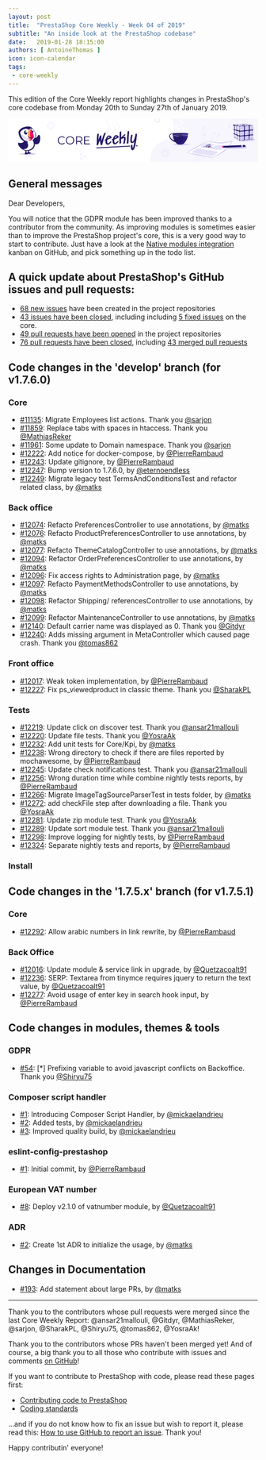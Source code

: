 ```yaml
---
layout: post
title:  "PrestaShop Core Weekly - Week 04 of 2019"
subtitle: "An inside look at the PrestaShop codebase"
date:   2019-01-28 18:15:00
authors: [ AntoineThomas ]
icon: icon-calendar
tags:
 - core-weekly
---
```


This edition of the Core Weekly report highlights changes in PrestaShop's core codebase from Monday 20th to Sunday 27th of January 2019.

![Core Weekly banner](/assets/images/2018/12/banner-core-weekly.jpg)


## General messages

Dear Developers,

You will notice that the GDPR module has been improved thanks to a contributor from the community. As improving modules is sometimes easier than to improve the PrestaShop project's core, this is a very good way to start to contribute. Just have a look at the [Native modules integration](https://github.com/PrestaShop/PrestaShop/projects/5) kanban on GitHub, and pick something up in the todo list.


## A quick update about PrestaShop's GitHub issues and pull requests:

- [68 new issues](https://github.com/search?q=org%3APrestaShop+is%3Apublic++-repo%3Aprestashop%2Fprestashop.github.io++is%3Aissue+created%3A2019-01-21..2019-01-27) have been created in the project repositories
- [43 issues have been closed](https://github.com/search?q=org%3APrestaShop+is%3Apublic++-repo%3Aprestashop%2Fprestashop.github.io++is%3Aissue+closed%3A2019-01-21..2019-01-27), including including [5 fixed issues](https://github.com/search?q=org%3APrestaShop+is%3Apublic++-repo%3Aprestashop%2Fprestashop.github.io++is%3Aissue+label%3Afixed+closed%3A2019-01-21..2019-01-27) on the core.
- [49 pull requests have been opened](https://github.com/search?q=org%3APrestaShop+is%3Apublic++-repo%3Aprestashop%2Fprestashop.github.io++is%3Apr+created%3A2019-01-21..2019-01-27) in the project repositories
- [76 pull requests have been closed](https://github.com/search?q=org%3APrestaShop+is%3Apublic++-repo%3Aprestashop%2Fprestashop.github.io++is%3Apr+closed%3A2019-01-21..2019-01-27), including [43 merged pull requests](https://github.com/search?q=org%3APrestaShop+is%3Apublic++-repo%3Aprestashop%2Fprestashop.github.io++is%3Apr+merged%3A2019-01-21..2019-01-27)

## Code changes in the 'develop' branch (for v1.7.6.0)

### Core

* [#11135](https://github.com/PrestaShop/PrestaShop/pull/11135): Migrate Employees list actions. Thank you [@sarjon](https://github.com/sarjon)
* [#11859](https://github.com/PrestaShop/PrestaShop/pull/11859): Replace tabs with spaces in htaccess. Thank you [@MathiasReker](https://github.com/MathiasReker)
* [#11961](https://github.com/PrestaShop/PrestaShop/pull/11961): Some update to Domain namespace. Thank you [@sarjon](https://github.com/sarjon)
* [#12222](https://github.com/PrestaShop/PrestaShop/pull/12222): Add notice for docker-compose, by [@PierreRambaud](https://github.com/PierreRambaud)
* [#12243](https://github.com/PrestaShop/PrestaShop/pull/12243): Update gitignore, by [@PierreRambaud](https://github.com/PierreRambaud)
* [#12247](https://github.com/PrestaShop/PrestaShop/pull/12247): Bump version to 1.7.6.0, by [@eternoendless](https://github.com/eternoendless)
* [#12249](https://github.com/PrestaShop/PrestaShop/pull/12249): Migrate legacy test TermsAndConditionsTest and refactor related class, by [@matks](https://github.com/matks)


### Back office

* [#12074](https://github.com/PrestaShop/PrestaShop/pull/12074): Refacto PreferencesController to use annotations, by [@matks](https://github.com/matks)
* [#12076](https://github.com/PrestaShop/PrestaShop/pull/12076): Refacto ProductPreferencesController to use annotations, by [@matks](https://github.com/matks)
* [#12077](https://github.com/PrestaShop/PrestaShop/pull/12077): Refacto ThemeCatalogController to use annotations, by [@matks](https://github.com/matks)
* [#12094](https://github.com/PrestaShop/PrestaShop/pull/12094): Refactor OrderPreferencesController to use annotations, by [@matks](https://github.com/matks)
* [#12096](https://github.com/PrestaShop/PrestaShop/pull/12096): Fix access rights to Administration page, by [@matks](https://github.com/matks)
* [#12097](https://github.com/PrestaShop/PrestaShop/pull/12097): Refacto PaymentMethodsController to use annotations, by [@matks](https://github.com/matks)
* [#12098](https://github.com/PrestaShop/PrestaShop/pull/12098): Refactor Shipping/ referencesController to use annotations, by [@matks](https://github.com/matks)
* [#12099](https://github.com/PrestaShop/PrestaShop/pull/12099): Refactor MaintenanceController to use annotations, by [@matks](https://github.com/matks)
* [#12140](https://github.com/PrestaShop/PrestaShop/pull/12140): Default carrier name was displayed as 0. Thank you [@Gitdyr](https://github.com/Gitdyr)
* [#12240](https://github.com/PrestaShop/PrestaShop/pull/12240): Adds missing argument in MetaController which caused page crash. Thank you [@tomas862](https://github.com/tomas862)


### Front office

* [#12017](https://github.com/PrestaShop/PrestaShop/pull/12017): Weak token implementation, by [@PierreRambaud](https://github.com/PierreRambaud)
* [#12227](https://github.com/PrestaShop/PrestaShop/pull/12227): Fix ps_viewedproduct in classic theme. Thank you [@SharakPL](https://github.com/SharakPL)


### Tests

* [#12219](https://github.com/PrestaShop/PrestaShop/pull/12219): Update click on discover test. Thank you [@ansar21mallouli](https://github.com/ansar21mallouli)
* [#12220](https://github.com/PrestaShop/PrestaShop/pull/12220): Update file tests. Thank you [@YosraAk](https://github.com/YosraAk)
* [#12232](https://github.com/PrestaShop/PrestaShop/pull/12232): Add unit tests for Core/Kpi, by [@matks](https://github.com/matks)
* [#12238](https://github.com/PrestaShop/PrestaShop/pull/12238): Wrong directory to check if there are files reported by mochawesome, by [@PierreRambaud](https://github.com/PierreRambaud)
* [#12245](https://github.com/PrestaShop/PrestaShop/pull/12245): Update check notifications test. Thank you [@ansar21mallouli](https://github.com/ansar21mallouli)
* [#12256](https://github.com/PrestaShop/PrestaShop/pull/12256): Wrong duration time while combine nightly tests reports, by [@PierreRambaud](https://github.com/PierreRambaud)
* [#12266](https://github.com/PrestaShop/PrestaShop/pull/12266): Migrate ImageTagSourceParserTest in tests folder, by [@matks](https://github.com/matks)
* [#12272](https://github.com/PrestaShop/PrestaShop/pull/12272): add checkFile step after downloading a file. Thank you [@YosraAk](https://github.com/YosraAk)
* [#12281](https://github.com/PrestaShop/PrestaShop/pull/12281): Update zip module test. Thank you [@YosraAk](https://github.com/YosraAk)
* [#12289](https://github.com/PrestaShop/PrestaShop/pull/12289): Update sort module test. Thank you [@ansar21mallouli](https://github.com/ansar21mallouli)
* [#12298](https://github.com/PrestaShop/PrestaShop/pull/12298): Improve logging for nightly tests, by [@PierreRambaud](https://github.com/PierreRambaud)
* [#12324](https://github.com/PrestaShop/PrestaShop/pull/12324): Separate nightly tests and reports, by [@PierreRambaud](https://github.com/PierreRambaud)


### Install



## Code changes in the '1.7.5.x' branch (for v1.7.5.1)

### Core

* [#12292](https://github.com/PrestaShop/PrestaShop/pull/12292): Allow arabic numbers in link rewrite, by [@PierreRambaud](https://github.com/PierreRambaud)


### Back Office

* [#12016](https://github.com/PrestaShop/PrestaShop/pull/12016): Update module & service link in upgrade, by [@Quetzacoalt91](https://github.com/Quetzacoalt91)
* [#12236](https://github.com/PrestaShop/PrestaShop/pull/12236): SERP: Textarea from tinymce requires jquery to return the text value, by [@Quetzacoalt91](https://github.com/Quetzacoalt91)
* [#12277](https://github.com/PrestaShop/PrestaShop/pull/12277): Avoid usage of enter key in search hook input, by [@PierreRambaud](https://github.com/PierreRambaud)


## Code changes in modules, themes & tools


###  GDPR

* [#54](https://github.com/PrestaShop/psgdpr/pull/54): [*] Prefixing variable to avoid javascript conflicts on Backoffice. Thank you [@Shiryu75](https://github.com/Shiryu75)


### Composer script handler

* [#1](https://github.com/PrestaShop/composer-script-handler/pull/1): Introducing Composer Script Handler, by [@mickaelandrieu](https://github.com/mickaelandrieu)
* [#2](https://github.com/PrestaShop/composer-script-handler/pull/2): Added tests, by [@mickaelandrieu](https://github.com/mickaelandrieu)
* [#3](https://github.com/PrestaShop/composer-script-handler/pull/3): Improved quality build, by [@mickaelandrieu](https://github.com/mickaelandrieu)


### eslint-config-prestashop

* [#1](https://github.com/PrestaShop/eslint-config/pull/1): Initial commit, by [@PierreRambaud](https://github.com/PierreRambaud)



### European VAT number

* [#8](https://github.com/PrestaShop/vatnumber/pull/8): Deploy v2.1.0 of vatnumber module, by [@Quetzacoalt91](https://github.com/Quetzacoalt91)


### ADR

* [#2](https://github.com/PrestaShop/ADR/pull/2): Create 1st ADR to initialize the usage, by [@matks](https://github.com/matks)


## Changes in Documentation

* [#193](https://github.com/PrestaShop/docs/pull/193): Add statement about large PRs, by [@matks](https://github.com/matks)


<hr />

Thank you to the contributors whose pull requests were merged since the last Core Weekly Report: @ansar21mallouli, @Gitdyr, @MathiasReker, @sarjon, @SharakPL, @Shiryu75, @tomas862, @YosraAk!

Thank you to the contributors whose PRs haven't been merged yet! And of course, a big thank you to all those who contribute with issues and comments [on GitHub](https://github.com/PrestaShop/PrestaShop)!

If you want to contribute to PrestaShop with code, please read these pages first:

 * [Contributing code to PrestaShop](https://devdocs.prestashop.com/1.7/contribute/contribution-guidelines/)
 * [Coding standards](https://devdocs.prestashop.com/1.7/development/coding-standards/)

...and if you do not know how to fix an issue but wish to report it, please read this: [How to use GitHub to report an issue](https://devdocs.prestashop.com/1.7/contribute/contribute-reporting-issues/). Thank you!

Happy contributin' everyone!

